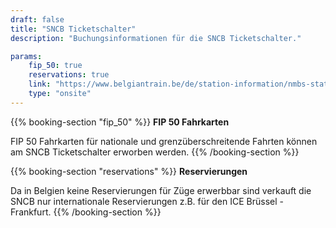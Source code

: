 ```yaml
---
draft: false
title: "SNCB Ticketschalter"
description: "Buchungsinformationen für die SNCB Ticketschalter."

params:
    fip_50: true
    reservations: true
    link: "https://www.belgiantrain.be/de/station-information/nmbs-stations/ticket-offices"
    type: "onsite"
---
```


{{% booking-section "fip_50" %}}
**FIP 50 Fahrkarten**

FIP 50 Fahrkarten für nationale und grenzüberschreitende Fahrten können am SNCB Ticketschalter erworben werden.
{{% /booking-section %}}

{{% booking-section "reservations" %}}
**Reservierungen**

Da in Belgien keine Reservierungen für Züge erwerbbar sind verkauft die SNCB nur internationale Reservierungen z.B. für den ICE Brüssel - Frankfurt.
{{% /booking-section %}}
